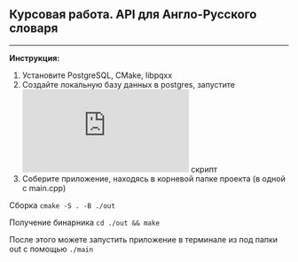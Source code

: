 ## Курсовая работа. API для Англо-Русского словаря
---
**Инструкция:**

1. Установите PostgreSQL, CMake, libpqxx
2. Создайте локальную базу данных в postgres, запустите ![этот](https://github.com/arazyan/uni/blob/main/coursework/source.sql) скрипт
3. Соберите приложение, находясь в корневой папке проекта (в одной с main.cpp)


Сборка
```cmake -S . -B ./out```

Получение бинарника
```cd ./out && make```

После этого можете запустить приложение в терминале из под папки out с помощью
```./main```
